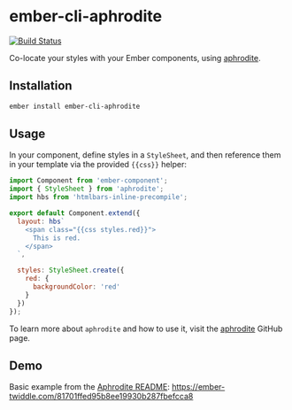 # ember-cli-aphrodite

[![Build Status](https://travis-ci.org/IvyApp/ember-cli-aphrodite.svg?branch=master)](https://travis-ci.org/IvyApp/ember-cli-aphrodite)

Co-locate your styles with your Ember components, using [aphrodite][].

## Installation

```sh
ember install ember-cli-aphrodite
```

## Usage

In your component, define styles in a `StyleSheet`, and then reference them in your template via the provided `{{css}}` helper:

```js
import Component from 'ember-component';
import { StyleSheet } from 'aphrodite';
import hbs from 'htmlbars-inline-precompile';

export default Component.extend({
  layout: hbs`
    <span class="{{css styles.red}}">
      This is red.
    </span>
  `,

  styles: StyleSheet.create({
    red: {
      backgroundColor: 'red'
    }
  })
});
```

To learn more about `aphrodite` and how to use it, visit the [aphrodite][] GitHub page.

## Demo

Basic example from the [Aphrodite README](https://github.com/Khan/aphrodite#api): https://ember-twiddle.com/81701ffed95b8ee19930b287fbefcca8

[aphrodite]: https://github.com/Khan/aphrodite
